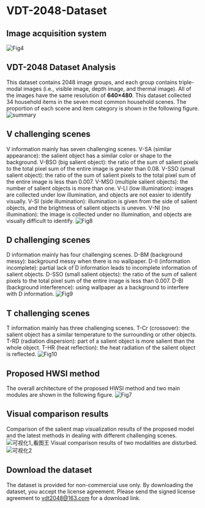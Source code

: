 # VDT-2048-Dataset
## Image acquisition system
![Fig4](https://user-images.githubusercontent.com/101792089/159106101-8c472bfb-e4e1-4a47-84ed-826e1dc3970a.png)

## VDT-2048 Dataset Analysis
This dataset contains 2048 image groups, and each group contains triple-modal images (i.e., visible image, depth image, and thermal image). All of the images have the same resolution of **640×480**. This dataset collected 34 household items in the seven most common household scenes. The proportion of each scene and item category is shown in the following figure.
![summary](https://user-images.githubusercontent.com/101792089/159106121-19712142-e24e-41e0-9215-a6330a9833cf.png)
## V challenging scenes
V information mainly has seven challenging scenes. V-SA (similar appearance): the salient object has a similar color or shape to the background. V-BSO (big salient object): the ratio of the sum of salient pixels to the total pixel sum of the entire image is greater than 0.08. V-SSO (small salient object): the ratio of the sum of salient pixels to the total pixel sum of the entire image is less than 0.007. V-MSO (multiple salient objects): the number of salient objects is more than one. V-LI (low illumination): images are collected under low illumination, and objects are not easier to identify visually. V-SI (side illumination): illumination is given from the side of salient objects, and the brightness of salient objects is uneven. V-NI (no illumination): the image is collected under no illumination, and objects are visually difficult to identify.
![Fig8](https://user-images.githubusercontent.com/101792089/159106130-819735e9-15d0-44a7-8dd0-8690fc02812d.jpg)
## D challenging scenes
D information mainly has four challenging scenes. D-BM (background messy): background messy when there is no wallpaper. D-II (information incomplete): partial lack of D information leads to incomplete information of salient objects. D-SSO (small salient objects): the ratio of the sum of salient pixels to the total pixel sum of the entire image is less than 0.007. D-BI (background interference): using wallpaper as a background to interfere with D information.
![Fig9](https://user-images.githubusercontent.com/101792089/159106135-d475106c-641b-4e20-80e5-3645f7b6cc5c.jpg)
## T challenging scenes
T information mainly has three challenging scenes. T-Cr (crossover): the salient object has a similar temperature to the surrounding or other objects. T-RD (radiation dispersion): part of a salient object is more salient than the whole object. T-HR (heat reflection): the heat radiation of the salient object is reflected.
![Fig10](https://user-images.githubusercontent.com/101792089/159106138-e635e485-3cba-4233-be27-407839ffa7da.jpg)
## Proposed HWSI method 
The overall architecture of the proposed HWSI method and two main modules are shown in the following figure.
![Fig7](https://user-images.githubusercontent.com/101792089/159121921-db6db448-08ad-4019-b849-b0c73bad24a4.png)

## Visual comparison results
Comparison of the salient map visualization results of the proposed model and the latest methods in dealing with different challenging scenes.
![可视化1_看图王](https://user-images.githubusercontent.com/101792089/159106227-29d1b59a-2235-42b1-b53b-7a90ed4e35a7.jpg)
Visual comparison results of two modalities are disturbed.
![可视化2](https://user-images.githubusercontent.com/101792089/159106001-be104f6b-f0d6-4cc8-b928-83b9e9b1adb7.png)

## Download the dataset
The dataset is provided for non-commercial use only. By downloading the dataset, you accept the license agreement. Please send the signed license agreement to vdt2048@163.com for a download link.
